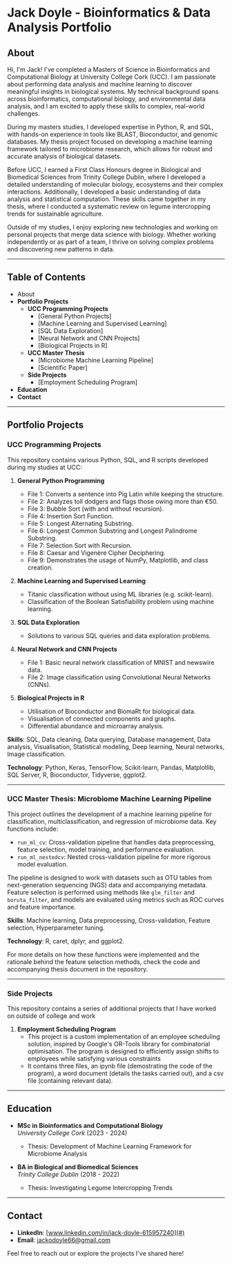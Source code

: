 # Jack Doyle - Bioinformatics & Data Analysis Portfolio

## About

Hi, I'm Jack! I've completed a Masters of Science in Bioinformatics and Computational Biology at University College Cork (UCC). I am passionate about performing data analysis and machine learning to discover meaningful insights in biological systems. My technical background spans across bioinformatics, computational biology, and environmental data analysis, and I am excited to apply these skills to complex, real-world challenges.

During my masters studies, I developed expertise in Python, R, and SQL, with hands-on experience in tools like BLAST, Bioconductor, and genomic databases. My thesis project focused on developing a machine learning framework tailored to microbiome research, which allows for robust and accurate analysis of biological datasets.

Before UCC, I earned a First Class Honours degree in Biological and Biomedical Sciences from Trinity College Dublin, where I developed a detailed understanding of molecular biology, ecosystems and their complex interactions. Additionally, I developed a basic understanding of data analysis and statistical computation. These skills came together in my thesis, where I conducted a systematic review on legume intercropping trends for sustainable agriculture.

Outside of my studies, I enjoy exploring new technologies and working on personal projects that merge data science with biology. Whether working independently or as part of a team, I thrive on solving complex problems and discovering new patterns in data.

---

## Table of Contents

- About
- **Portfolio Projects**
    - **UCC Programming Projects**
        - [General Python Projects]
        - [Machine Learning and Supervised Learning]
        - [SQL Data Exploration]
        - [Neural Network and CNN Projects]
        - [Biological Projects in R]
    - **UCC Master Thesis**
        - [Microbiome Machine Learning Pipeline]
        - [Scientific Paper]
    - **Side Projects**
        - [Employment Scheduling Program]
- **Education**
- **Contact**

---

## Portfolio Projects

### UCC Programming Projects
This repository contains various Python, SQL, and R scripts developed during my studies at UCC:
1. **General Python Programming**
    - File 1: Converts a sentence into Pig Latin while keeping the structure.
    - File 2: Analyzes toll dodgers and flags those owing more than €50.
    - File 3: Bubble Sort (with and without recursion).
    - File 4: Insertion Sort Function.
    - File 5: Longest Alternating Substring.
    - File 6: Longest Common Substring and Longest Palindrome Substring.
    - File 7: Selection Sort with Recursion.
    - File 8: Caesar and Vigenère Cipher Deciphering.
    - File 9: Demonstrates the usage of NumPy, Matplotlib, and class creation.
    
2. **Machine Learning and Supervised Learning**
    - Titanic classification without using ML libraries (e.g. scikit-learn).
    - Classification of the Boolean Satisfiability problem using machine learning.

3. **SQL Data Exploration**
    - Solutions to various SQL queries and data exploration problems.

4. **Neural Network and CNN Projects**
    - File 1: Basic neural network classification of MNIST and newswire data.
    - File 2: Image classification using Convolutional Neural Networks (CNNs).

5. **Biological Projects in R**
    - Utilisation of Bioconductor and BiomaRt for biological data.
    - Visualisation of connected components and graphs.
    - Differential abundance and microarray analysis.

**Skills**: SQL, Data cleaning, Data querying, Database management, Data analysis, Visualisation, Statistical modeling, Deep learning, Neural networks, Image classification.

**Technology**: Python, Keras, TensorFlow, Scikit-learn, Pandas, Matplotlib, SQL Server, R, Bioconductor, Tidyverse, ggplot2.

---

### UCC Master Thesis: Microbiome Machine Learning Pipeline
This project outlines the development of a machine learning pipeline for classification, multiclassification, and regression of microbiome data. Key functions include:

- `run_ml_cv`: Cross-validation pipeline that handles data preprocessing, feature selection, model training, and performance evaluation.
- `run_ml_nestedcv`: Nested cross-validation pipeline for more rigorous model evaluation.

The pipeline is designed to work with datasets such as OTU tables from next-generation sequencing (NGS) data and accompanying metadata. Feature selection is performed using methods like `glm_filter` and `boruta_filter`, and models are evaluated using metrics such as ROC curves and feature importance.

**Skills**: Machine learning, Data preprocessing, Cross-validation, Feature selection, Hyperparameter tuning.

**Technology**: R, caret, dplyr, and ggplot2.

For more details on how these functions were implemented and the rationale behind the feature selection methods, check the code and accompanying thesis document in the repository.

---

### Side Projects

This repository contains a series of additional projects that I have worked on outside of college and work

1. **Employment Scheduling Program**
   - This project is a custom implementation of an employee scheduling solution, inspired by Google's OR-Tools library for combinatorial optimisation. The program is designed to efficiently assign shifts to employees while satisfying various constraints
   - It contains three files, an ipynb file (demostrating the code of the program), a word document (details the tasks carried out), and a csv file (containing relevant data).

---

## Education

- **MSc in Bioinformatics and Computational Biology**  
  *University College Cork* (2023 - 2024)  
  - Thesis: Development of Machine Learning Framework for Microbiome Analysis

- **BA in Biological and Biomedical Sciences**  
  *Trinity College Dublin* (2018 - 2022)  
  - Thesis: Investigating Legume Intercropping Trends

---

## Contact

- **LinkedIn**: [www.linkedin.com/in/jack-doyle-615957240](#)  
- **Email**: jackodoyle66@gmail.com

Feel free to reach out or explore the projects I've shared here!
